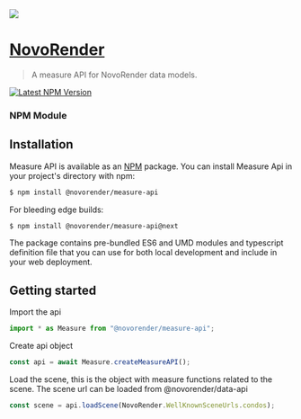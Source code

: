 <img src="https://novorender.com/wp-content/uploads/2021/06/novorender_logo_RGB_2021.png"/>

# [NovoRender](http://novorender.com/)

> A measure API for NovoRender data models.

[![Latest NPM Version](https://img.shields.io/npm/v/@novorender/measure-api.svg?label=@novorender/measure-api)](https://www.npmjs.com/package/@novorender/data-js-api)

### NPM Module

## Installation

Measure API is available as an [NPM](https://www.npmjs.com/package/@novorender/measure-api) package. You can install Measure Api in your project's directory with npm:

```bash
$ npm install @novorender/measure-api
```

For bleeding edge builds:

```bash
$ npm install @novorender/measure-api@next
```

The package contains pre-bundled ES6 and UMD modules and typescript definition file that you can use for both local development and include in your web deployment.

## Getting started

Import the api

```ts
import * as Measure from "@novorender/measure-api";
```

Create api object

```ts
const api = await Measure.createMeasureAPI();
```

Load the scene, this is the object with measure functions related to the scene.
The scene url can be loaded from @novorender/data-api

```ts
const scene = api.loadScene(NovoRender.WellKnownSceneUrls.condos);
```

